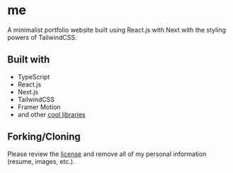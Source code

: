 # me
A minimalist portfolio website built using React.js with Next with the styling powers of TailwindCSS.

## Built with
* TypeScript
* React.js
* Next.js
* TailwindCSS
* Framer Motion
* and other [cool libraries](https://github.com/icabetong/me/blob/main/package.json)

## Forking/Cloning
Please review the [license](https://github.com/icabetong/me/blob/main/LICENSE.txt) and remove all of my personal information (resume, images, etc.).